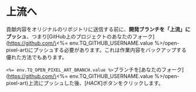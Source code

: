 # 上流へ

貢献内容をオリジナルのリポジトリに送信する前に、__開発ブランチを「上流」にプッシュ__、つまり\[GitHub上のプロジェクトのあなたのフォーク](https://github.com/\<%= env.TQ\_GITHUB\_USERNAME.value %>/open-pixel-art)にプッシュする必要があります。これは作業内容をバックアップする優れた方法でもあります。

`<%= env.TQ_OPEN_PIXEL_ART_BRANCH.value %>`ブランチを\[あなたのフォーク](https://github.com/\<%= env.TQ_GITHUB_USERNAME.value %>/open-pixel-art)上流にプッシュした後、[*HACK*]ボタンをクリックします。